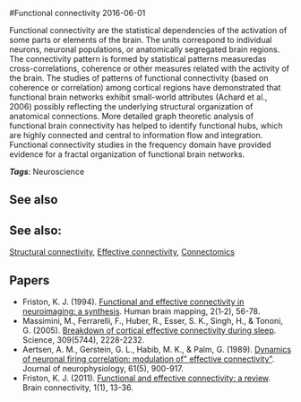 
#Functional connectivity
2016-06-01

Functional connectivity are the statistical dependencies of the activation of some parts or elements of the brain. The units correspond to individual neurons, neuronal populations, or anatomically segregated brain regions. The connectivity pattern is formed by statistical patterns measuredas cross-correlations, coherence or other measures related with the activity of the brain.
The studies of patterns of functional connectivity (based on coherence or correlation) among cortical regions have demonstrated that functional brain networks exhibit small-world attributes (Achard et al., 2006) possibly reflecting the underlying structural organization of anatomical connections. More detailed graph theoretic analysis of functional brain connectivity has helped to identify functional hubs, which are highly connected and central to information flow and integration. Functional connectivity studies in the frequency domain have provided evidence for a fractal organization of functional brain networks.

***Tags***: Neuroscience

## See also
## See also:
[Structural connectivity](/structural_connectivity), [Effective connectivity](/effective_connectivity), [Connectomics](/connectomics)
## Papers
* Friston, K. J. (1994). [Functional and effective connectivity in neuroimaging: a synthesis](http://citeseerx.ist.psu.edu/viewdoc/download?doi=10.1.1.516.9874&rep=rep1&type=pdf). Human brain mapping, 2(1‐2), 56-78.
* Massimini, M., Ferrarelli, F., Huber, R., Esser, S. K., Singh, H., & Tononi, G. (2005). [Breakdown of cortical effective connectivity during sleep](ftp://ftp.psy.gla.ac.uk/pub/gregor/tmseeg4Marine/massimini%20Science%202005.pdf). Science, 309(5744), 2228-2232.
* Aertsen, A. M., Gerstein, G. L., Habib, M. K., & Palm, G. (1989). [Dynamics of neuronal firing correlation: modulation of" effective connectivity"](http://citeseerx.ist.psu.edu/viewdoc/download?doi=10.1.1.324.6767&rep=rep1&type=pdf). Journal of neurophysiology, 61(5), 900-917.
* Friston, K. J. (2011). [Functional and effective connectivity: a review](http://cercor.oxfordjournals.org/content/17/10/2400.long). Brain connectivity, 1(1), 13-36.


